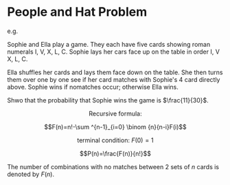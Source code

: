 # People and Hat Problem 

e.g.  

Sophie and Ella play a game. They each have five cards showing roman numerals I, V, X, L, C. Sophie lays her cars face up on the table in order I, V X, L, C.  

Ella shuffles her cards and lays them face down on the table. She then turns them over one by one see if her card matches with Sophie's 4 card directly above. Sophie wins if nomatches occur; otherwise Ella wins.  

Shwo that the probability that Sophie wins the game is $\frac{11}{30}$.  

$$\text{Recursive formula: }$$  

$$F(n)=n!-\sum ^{n-1}_{i=0} \binom {n}{n-i}F(i)$$  

$$\text{terminal condition: }F(0)=1$$

$$P(n)=\frac{F(n)}{n!}$$  

The number of combinations with no matches between 2 sets of $n$ cards is denoted by $F(n)$.  
